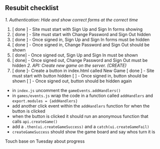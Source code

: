 ## Resubit checklist

*1.  Authentication:  Hide and show correct forms at the correct time*

1.  [ done ] - Site must start with Sign Up and Sign In forms showing
1.  [ done ] - Site must start with Change Password and Sign Out hidden
1.  [ done ] - Once signed in, Sign Up and Sign In forms must be hidden
1.  [ done ] - Once signed in, Change Password and Sign Out should be shown
1.  [ done] - Once signed out, Sign Up and Sign In must be shown
1.  [ done] - Once signed out, Change Password and Sign Out must be hidden
*2.  API: Create new game on the server. (CREATE)*
1. [ done ]- Create a button in index.html called New Game
   [ done ] - Site must start with button hidden
   [ ] - Once signed in, button should be shown
   [ ] - Once signed out, button should be hidden again
- in `index.js` uncomment the `gameEvents.addHandlers()`
- in `games/events.js` wrap the code in a function called `addHandlers` and `export.modules = {addHandlers}`
- add another click event within the `addHandlers` function for when the button is clicked
- when the button is clicked it should run an anonymous function that calls `api.createGame()`
- add a `.then(ui.createGameSuccess)` and a `catch(ui.createGameFail)`
- `createGameSuccess` should show the game board and say whos turn it is

Touch base on Tuesday about progress
